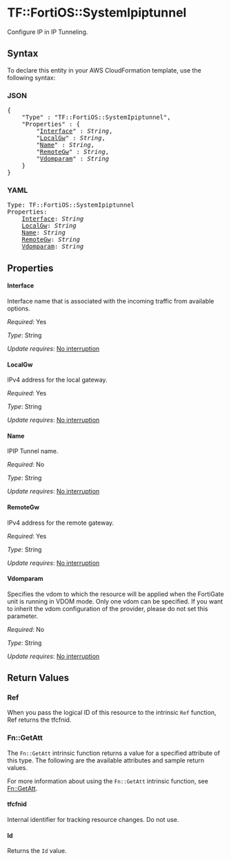 # TF::FortiOS::SystemIpiptunnel

Configure IP in IP Tunneling.

## Syntax

To declare this entity in your AWS CloudFormation template, use the following syntax:

### JSON

<pre>
{
    "Type" : "TF::FortiOS::SystemIpiptunnel",
    "Properties" : {
        "<a href="#interface" title="Interface">Interface</a>" : <i>String</i>,
        "<a href="#localgw" title="LocalGw">LocalGw</a>" : <i>String</i>,
        "<a href="#name" title="Name">Name</a>" : <i>String</i>,
        "<a href="#remotegw" title="RemoteGw">RemoteGw</a>" : <i>String</i>,
        "<a href="#vdomparam" title="Vdomparam">Vdomparam</a>" : <i>String</i>
    }
}
</pre>

### YAML

<pre>
Type: TF::FortiOS::SystemIpiptunnel
Properties:
    <a href="#interface" title="Interface">Interface</a>: <i>String</i>
    <a href="#localgw" title="LocalGw">LocalGw</a>: <i>String</i>
    <a href="#name" title="Name">Name</a>: <i>String</i>
    <a href="#remotegw" title="RemoteGw">RemoteGw</a>: <i>String</i>
    <a href="#vdomparam" title="Vdomparam">Vdomparam</a>: <i>String</i>
</pre>

## Properties

#### Interface

Interface name that is associated with the incoming traffic from available options.

_Required_: Yes

_Type_: String

_Update requires_: [No interruption](https://docs.aws.amazon.com/AWSCloudFormation/latest/UserGuide/using-cfn-updating-stacks-update-behaviors.html#update-no-interrupt)

#### LocalGw

IPv4 address for the local gateway.

_Required_: Yes

_Type_: String

_Update requires_: [No interruption](https://docs.aws.amazon.com/AWSCloudFormation/latest/UserGuide/using-cfn-updating-stacks-update-behaviors.html#update-no-interrupt)

#### Name

IPIP Tunnel name.

_Required_: No

_Type_: String

_Update requires_: [No interruption](https://docs.aws.amazon.com/AWSCloudFormation/latest/UserGuide/using-cfn-updating-stacks-update-behaviors.html#update-no-interrupt)

#### RemoteGw

IPv4 address for the remote gateway.

_Required_: Yes

_Type_: String

_Update requires_: [No interruption](https://docs.aws.amazon.com/AWSCloudFormation/latest/UserGuide/using-cfn-updating-stacks-update-behaviors.html#update-no-interrupt)

#### Vdomparam

Specifies the vdom to which the resource will be applied when the FortiGate unit is running in VDOM mode. Only one vdom can be specified. If you want to inherit the vdom configuration of the provider, please do not set this parameter.

_Required_: No

_Type_: String

_Update requires_: [No interruption](https://docs.aws.amazon.com/AWSCloudFormation/latest/UserGuide/using-cfn-updating-stacks-update-behaviors.html#update-no-interrupt)

## Return Values

### Ref

When you pass the logical ID of this resource to the intrinsic `Ref` function, Ref returns the tfcfnid.

### Fn::GetAtt

The `Fn::GetAtt` intrinsic function returns a value for a specified attribute of this type. The following are the available attributes and sample return values.

For more information about using the `Fn::GetAtt` intrinsic function, see [Fn::GetAtt](https://docs.aws.amazon.com/AWSCloudFormation/latest/UserGuide/intrinsic-function-reference-getatt.html).

#### tfcfnid

Internal identifier for tracking resource changes. Do not use.

#### Id

Returns the <code>Id</code> value.

